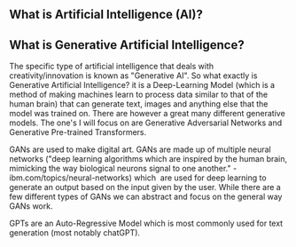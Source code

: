 ## What is Artificial Intelligence (AI)?



## What is Generative Artificial Intelligence?
The specific type of artificial intelligence that deals with creativity/innovation is known as "Generative AI". So what exactly is Generative Artificial Intelligence? it is a Deep-Learning Model (which is a method of making machines learn to process data similar to that of the human brain) that can generate text, images and anything else that the model was trained on. There are however a great many different generative models. The one's I will focus on are Generative Adversarial Networks and Generative Pre-trained Transformers.

GANs are used to make digital art. GANs are made up of multiple neural networks ("deep learning algorithms which are inspired by the human brain, mimicking the way biological neurons signal to one another." - ibm.com/topics/neural-networks) which  are used for deep learning to generate an output based on the input given by the user. While there are a few different types of GANs we can abstract and focus on the general way GANs work.

GPTs are an Auto-Regressive Model which is most commonly used for text generation (most notably chatGPT).